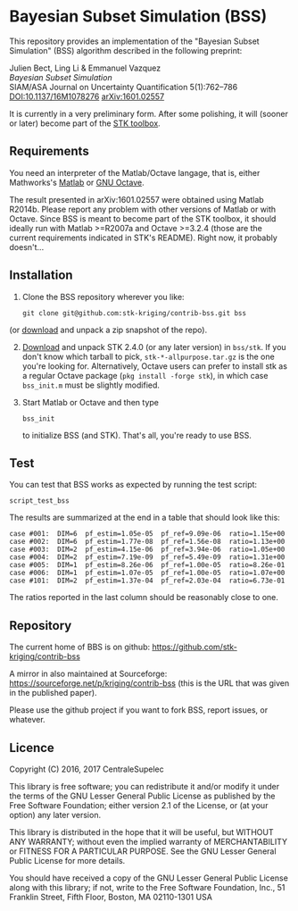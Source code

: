 # Bayesian Subset Simulation (BSS)

This repository provides an implementation of the "Bayesian Subset Simulation"
(BSS) algorithm described in the following preprint:

Julien Bect, Ling Li & Emmanuel Vazquez  
_Bayesian Subset Simulation_  
SIAM/ASA Journal on Uncertainty Quantification 5(1):762–786
[DOI:10.1137/16M1078276](https://doi.org/10.1137/16M1078276)
[arXiv:1601.02557](http://arxiv.org/abs/1601.02557)

It is currently in a very preliminary form.
After some polishing, it will (sooner or later) become
part of the [STK toolbox](https://github.com/stk-kriging/stk).


## Requirements

You need an interpreter of the Matlab/Octave langage, that is, either
Mathworks's [Matlab](http://www.mathworks.com/products/matlab/ "Matlab") or
[GNU Octave](https://www.gnu.org/software/octave/ "GNU Octave").

The result presented in arXiv:1601.02557 were obtained using Matlab R2014b.
Please report any problem with other versions of Matlab or with Octave.
Since BSS is meant to become part of the STK toolbox, it should ideally run with
Matlab >=R2007a and Octave >=3.2.4 (those are the current requirements indicated
in STK's README). Right now, it probably doesn't...


## Installation

 1. Clone the BSS repository wherever you like:

        git clone git@github.com:stk-kriging/contrib-bss.git bss

   (or [download](https://github.com/stk-kriging/contrib-bss/archive/refs/heads/main.zip)
    and unpack a zip snapshot of the repo).

 2. [Download](https://github.com/stk-kriging/stk/releases)
    and unpack STK 2.4.0 (or any later version) in `bss/stk`. If you don't
	know which tarball to pick, `stk-*-allpurpose.tar.gz` is the one you're
	looking for.  Alternatively, Octave users can prefer to install stk
	as a regular Octave package (`pkg install -forge stk`), in which case
	`bss_init.m` must be slightly modified.

 3. Start Matlab or Octave and then type

        bss_init

    to initialize BSS (and STK).  That's all, you're ready to use BSS.


## Test

You can test that BSS works as expected by running the test script:

    script_test_bss

The results are summarized at the end in a table that should look like this:

    case #001:  DIM=6  pf_estim=1.05e-05  pf_ref=9.09e-06  ratio=1.15e+00  
    case #002:  DIM=6  pf_estim=1.77e-08  pf_ref=1.56e-08  ratio=1.13e+00  
    case #003:  DIM=2  pf_estim=4.15e-06  pf_ref=3.94e-06  ratio=1.05e+00  
    case #004:  DIM=2  pf_estim=7.19e-09  pf_ref=5.49e-09  ratio=1.31e+00  
    case #005:  DIM=1  pf_estim=8.26e-06  pf_ref=1.00e-05  ratio=8.26e-01  
    case #006:  DIM=1  pf_estim=1.07e-05  pf_ref=1.00e-05  ratio=1.07e+00  
    case #101:  DIM=2  pf_estim=1.37e-04  pf_ref=2.03e-04  ratio=6.73e-01 

The ratios reported in the last column should be reasonably close to one.


## Repository

The current home of BBS is on github:
https://github.com/stk-kriging/contrib-bss

A mirror in also maintained at Sourceforge:
https://sourceforge.net/p/kriging/contrib-bss
(this is the URL that was given in the published paper).

Please use the github project if you want to fork BSS,
report issues, or whatever.


## Licence

Copyright (C) 2016, 2017 CentraleSupelec

This library is free software; you can redistribute it and/or
modify it under the terms of the GNU Lesser General Public
License as published by the Free Software Foundation; either
version 2.1 of the License, or (at your option) any later version.

This library is distributed in the hope that it will be useful,
but WITHOUT ANY WARRANTY; without even the implied warranty of
MERCHANTABILITY or FITNESS FOR A PARTICULAR PURPOSE.  See the GNU
Lesser General Public License for more details.

You should have received a copy of the GNU Lesser General Public
License along with this library; if not, write to the Free Software
Foundation, Inc., 51 Franklin Street, Fifth Floor, Boston, MA  02110-1301  USA

